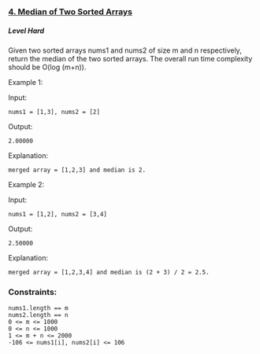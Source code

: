 ### [4. Median of Two Sorted Arrays](https://leetcode.com/problems/median-of-two-sorted-arrays/)

##### Level Hard


Given two sorted arrays nums1 and nums2 of size m and n respectively, return the median of the two sorted arrays.
The overall run time complexity should be O(log (m+n)).
 

Example 1:

Input: 
```JS
nums1 = [1,3], nums2 = [2]
```

Output: 
```JS
2.00000
```

Explanation: 
```JS
merged array = [1,2,3] and median is 2.
```

Example 2:

Input: 
```JS
nums1 = [1,2], nums2 = [3,4]
```

Output: 
```JS
2.50000
```

Explanation: 
```JS
merged array = [1,2,3,4] and median is (2 + 3) / 2 = 2.5.
```

### Constraints:

```JS
nums1.length == m
nums2.length == n
0 <= m <= 1000
0 <= n <= 1000
1 <= m + n <= 2000
-106 <= nums1[i], nums2[i] <= 106
```
